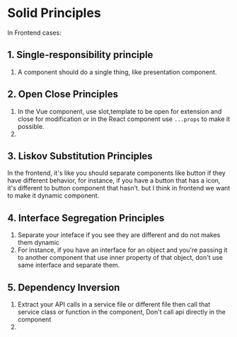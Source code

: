 # Solid Principles

In Frontend cases:
## 1. Single-responsibility principle
1. A component should do a single thing, like presentation component.

## 2. Open Close Principles
1. In the Vue component, use slot,template to be open for extension and close for modification or in the React component use ```...props``` to make it possible.
2. 
## 3. Liskov Substitution Principles
In the frontend, it's like you should separate components like button if they have different behavior, for instance, if you have a button that has a icon, it's different to button component that hasn't. but I think in frontend we want to make it dynamic component.

## 4. Interface Segregation Principles
1. Separate your inteface if you see they are different and do not makes them dynamic
2. For instance, if you have an interface for an object and you're passing it to another component that use inner property of that object, don't use same interface and separate them.


## 5. Dependency Inversion

1. Extract your API calls in a service file or different file then call that service class or function in the component, Don't call api directly in the component
2. 